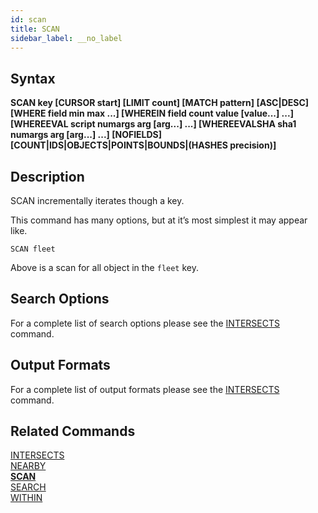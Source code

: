 ```yaml
---
id: scan
title: SCAN
sidebar_label: __no_label
---
```


## Syntax

**SCAN key [CURSOR start] [LIMIT count] [MATCH pattern] [ASC|DESC] [WHERE field min max ...] [WHEREIN field count value [value...] ...] [WHEREEVAL script numargs arg [arg...] ...] [WHEREEVALSHA sha1 numargs arg [arg...] ...] [NOFIELDS] [COUNT|IDS|OBJECTS|POINTS|BOUNDS|(HASHES precision)]**

## Description

SCAN incrementally iterates though a key.

This command has many options, but at it’s most simplest it may appear like.

```tile38-cli
SCAN fleet
```

Above is a scan for all object in the `fleet` key.

## Search Options

For a complete list of search options please see the [INTERSECTS](../commands/intersects.md#search-options) command.

## Output Formats

For a complete list of output formats please see the [INTERSECTS](../commands/intersects.md#output-formats) command.

## Related Commands

[INTERSECTS](../commands/intersects.md)<br>
[NEARBY](../commands/nearby.md)<br>
**[SCAN](../commands/scan.md)**<br>
[SEARCH](../commands/search.md)<br>
[WITHIN](../commands/within.md)<br>